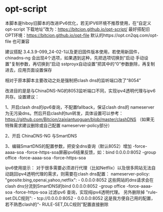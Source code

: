 # opt-script
本脚本是hiboy旧脚本的改进IPv6优化，若无IPV6环境不推荐使用，在“自定义 opt-script 下载地址”改为：https://bitcion.github.io/opt-script/     最好搭配旧OPT环境：https://bitcion.github.io/opt-file 默认的https://opt.cn2qq.com/opt-file 也可兼容

建议搭配	3.4.3.9-099_24-02-1以及更旧固件版本使用，若使用新固件，chinadns-ng 会出现4个选项，如果遇到这种，先把选项切换到"启动 手动设置"复制参数，再切换到“启动 sstproyx自动设置”把其中的“0”参数删除，再复制进去，应用页面设置保存

相对于原本脚本主要改动之处是强制把clash dns的监听端口改了“8054”

改进目的是是与ChinaDNS-NG的8053监听端口不同，实现ipv4透明代理与ipv6共存。设置建议：

1、开启clash dns的ipv6查询，不配置fallback，保证clash dns的  nameserver为无污染dns。然后开启clash的tun转发，具体设置可以参考：https://github.com/Bitcion/zaixiantuoguan/blob/master/clashDNS   （如果无特殊需求建议删除或自己配置  nameserver-policy部分）

2、开启 ChinaDNS-NG 与SmartDNS

3、编辑SmartDNS的配置参数，把安全dns查询（默认8052）增加 -force-aaaa-soa -force-https-soa屏蔽ipv6结果反馈，如：bind 0.0.0.0:8052 -group office -force-aaaa-soa -force-https-soa



ipv6使用提示：
对于很多需要必须进行代理（比如Netflix）以及很多网站无法自动跳回ipv4透明代理的需求，则需要在clash dns配置：
  nameserver-policy:
       "geosite:bing,openai,yahoo,netflix": 
             - 0.0.0.0:8052
这些网站的dns请求会在clash dns分流到SmartDNS的bind 0.0.0.0:8052 -group office -force-aaaa-soa -force-https-soa 过滤ipv6 查询，实现纯ipv4透明代理。
另外删除掉    "rule-set:DLC规则": 
      - tcp://0.0.0.0:8052 
      - 0.0.0.0:8052 这是我方便自己用的配置，若不熟悉clash的“- RULE-SET,DLC规则”配置直接删除

